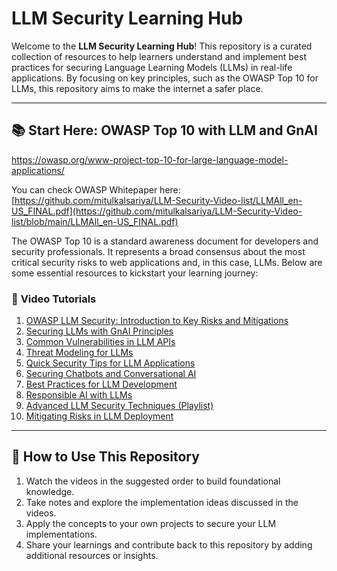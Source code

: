 # LLM Security Learning Hub

Welcome to the **LLM Security Learning Hub**! This repository is a curated collection of resources to help learners understand and implement best practices for securing Language Learning Models (LLMs) in real-life applications. By focusing on key principles, such as the OWASP Top 10 for LLMs, this repository aims to make the internet a safer place.

---

## 📚 **Start Here: OWASP Top 10 with LLM and GnAI**

https://owasp.org/www-project-top-10-for-large-language-model-applications/

You can check OWASP Whitepaper here: [https://github.com/mitulkalsariya/LLM-Security-Video-list/LLMAll_en-US_FINAL.pdf](https://github.com/mitulkalsariya/LLM-Security-Video-list/blob/main/LLMAll_en-US_FINAL.pdf)

The OWASP Top 10 is a standard awareness document for developers and security professionals. It represents a broad consensus about the most critical security risks to web applications and, in this case, LLMs. Below are some essential resources to kickstart your learning journey:

### 🔗 **Video Tutorials**
1. [OWASP LLM Security: Introduction to Key Risks and Mitigations](https://www.youtube.com/watch?v=blMOMd8krCo)
2. [Securing LLMs with GnAI Principles](https://www.youtube.com/watch?v=ysB863OXcIw)
3. [Common Vulnerabilities in LLM APIs](https://www.youtube.com/watch?v=9eDVaQArlQI)
4. [Threat Modeling for LLMs](https://www.youtube.com/watch?v=eRYcnrrAw58)
5. [Quick Security Tips for LLM Applications](https://www.youtube.com/shorts/e66Tx1tL9Dw)
6. [Securing Chatbots and Conversational AI](https://www.youtube.com/watch?v=WjIpwYjkgB4)
7. [Best Practices for LLM Development](https://www.youtube.com/watch?v=zjkBMFhNj_g)
8. [Responsible AI with LLMs](https://www.youtube.com/watch?v=iLO3nK08pGA)
9. [Advanced LLM Security Techniques (Playlist)](https://www.youtube.com/watch?v=43qfHaKh0Xk&list=PLNg09XqZv0dHVDw7OiiRQJ315HnGHbDbG)
10. [Mitigating Risks in LLM Deployment](https://www.youtube.com/watch?v=tnV00OqLbAw)

---

## 🌟 **How to Use This Repository**
1. Watch the videos in the suggested order to build foundational knowledge.
2. Take notes and explore the implementation ideas discussed in the videos.
3. Apply the concepts to your own projects to secure your LLM implementations.
4. Share your learnings and contribute back to this repository by adding additional resources or insights.


